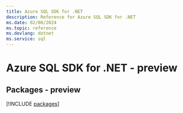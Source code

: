 ```yaml
---
title: Azure SQL SDK for .NET
description: Reference for Azure SQL SDK for .NET
ms.date: 02/08/2024
ms.topic: reference
ms.devlang: dotnet
ms.service: sql
---
```

# Azure SQL SDK for .NET - preview
## Packages - preview
[!INCLUDE [packages](sql-index.md)]